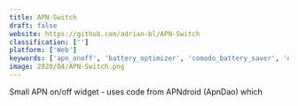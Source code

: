```yaml
---
title: APN-Switch
draft: false 
website: https://github.com/adrian-bl/APN-Switch
classification: ['']
platform: ['Web']
keywords: ['apn_onoff', 'battery_optimizer', 'comodo_battery_saver', 'easy_battery_saver', 'juicedefender', 'power_battery', 'snapdragon_batteryguru']
image: 2020/04/APN-Switch.png
---
```

Small APN on/off widget - uses code from APNdroid (ApnDao) which